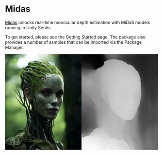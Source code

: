 # Midas

[Midas][1] unlocks real-time monocular depth estimation with MiDaS models running in Unity Sentis.

To get started, please see the [Getting Started](manual/getting-started.md) page. The package also provides a number of samples that can be imported via the Package Manager.

![banner](./images/banner.webp)

[1]: https://assetstore.unity.com/packages/slug/268501